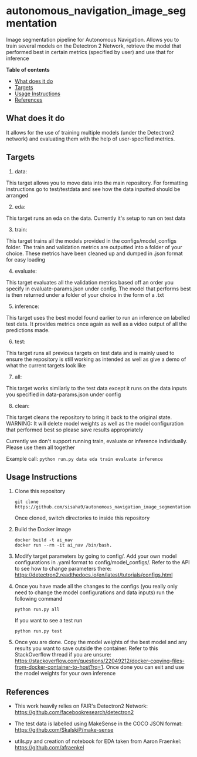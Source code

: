 # autonomous_navigation_image_segmentation

Image segmentation pipeline for Autonomous Navigation. Allows you to train several models on the Detectron 2 Network, retrieve the model that performed best in certain metrics (specified by user) and use that for inference

**Table of contents**
- [What does it do](#what-does-it-do)
- [Targets](#targets)
- [Usage Instructions](#usage-instructions)
- [References](#references)

## What does it do

It allows for the use of training multiple models (under the Detectron2 network) and evaluating them with the help of user-specified metrics. 

## Targets

1. data:

  This target allows you to move data into the main repository. For formatting instructions go to test/testdata and see how the data inputted should be arranged
  
2. eda:

  This target runs an eda on the data. Currently it's setup to run on test data
  
3. train:

  This target trains all the models provided in the configs/model_configs folder. The train and validation metrics are outputted into a folder of your choice. These metrics have been cleaned up and dumped in .json format for easy loading
  
4. evaluate:

  This target evaluates all the validation metrics based off an order you specify in evaluate-params.json under config. The model that performs best is then returned under a folder of your choice in the form of a .txt
  
5. inference:

  This target uses the best model found earlier to run an inference on labelled test data. It provides metrics once again as well as a video output of all the predictions made.
  
6. test:

  This target runs all previous targets on test data and is mainly used to ensure the repository is still working as intended as well as give a demo of what the current targets look like
  
7. all:

  This target works similarly to the test data except it runs on the data inputs you specified in data-params.json under config
  
8. clean:

  This target cleans the repository to bring it back to the original state. WARNING: It will delete model weights as well as the model configuration that performed best so please save results appropriately

Currently we don't support running train, evaluate or inference individually. Please use them all together

Example call: ```python run.py data eda train evaluate inference```


## Usage Instructions

1. Clone this repository
   ```
   git clone https://github.com/sisaha9/autonomous_navigation_image_segmentation.git
   ```
   Once cloned, switch directories to inside this repository

2. Build the Docker image
   ```
   docker build -t ai_nav
   docker run --rm -it ai_nav /bin/bash.
   ```

3. Modify target parameters by going to config/. Add your own model configurations in .yaml format to config/model_configs/. Refer to the API to see how to change parameters there: https://detectron2.readthedocs.io/en/latest/tutorials/configs.html

4. Once you have made all the changes to the configs (you really only need to change the model configurations and data inputs) run the following command
   ```: https://github.com/facebookresearch/detectron2
   python run.py all
   ```
   If you want to see a test run
    ```
    python run.py test
    ```
5. Once you are done. Copy the model weights of the best model and any results you want to save outside the container. Refer to this StackOverflow thread if you are unsure: https://stackoverflow.com/questions/22049212/docker-copying-files-from-docker-container-to-host?rq=1. Once done you can exit and use the model weights for your own inference

## References

- This work heavily relies on FAIR's Detectron2 Network: https://github.com/facebookresearch/detectron2

- The test data is labelled using MakeSense in the COCO JSON format: https://github.com/SkalskiP/make-sense 

- utils.py and creation of notebook for EDA taken from Aaron Fraenkel: https://github.com/afraenkel
